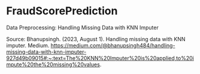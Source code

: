 # FraudScorePrediction
Data Preprocessing: Handling Missing Data with KNN Imputer

Source: Bhanupsingh. (2023, August 1). Handling missing data with KNN imputer. Medium. https://medium.com/@bhanupsingh484/handling-missing-data-with-knn-imputer-927d49b09015#:~:text=The%20KNN%20Imputer%20is%20applied,to%20impute%20the%20missing%20values. 
